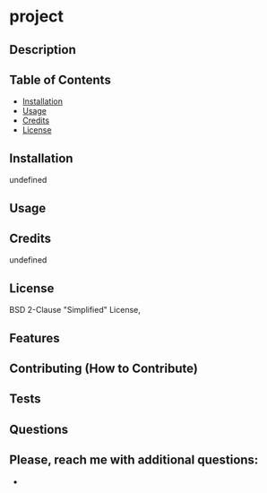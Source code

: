 # project

  ## Description

  

  ## Table of Contents

  - [Installation](#installation)
  - [Usage](#usage)
  - [Credits](#credits)
  - [License](#license)

  ## Installation

  undefined

  ## Usage
  

  ## Credits

  undefined

  ## License

  BSD 2-Clause "Simplified" License,

  ## Features

  

  ## Contributing (How to Contribute)

  

  ## Tests 
  

  ## Questions

  

  Please, reach me with additional questions:
  - 
  - 

